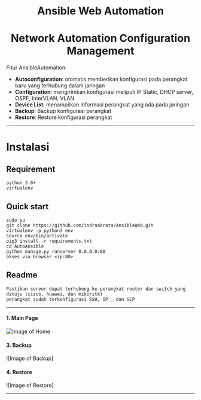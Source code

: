 <h1 align="center">Ansible Web Automation</h1>
<h1 align="center">Network Automation Configuration Management</h2>

Fitur AnsibleAutomation:
- **Autoconfiguration**: otomatis memberikan konfigurasi pada perangkat baru yang terhubung dalam jaringan
- **Configuration**: mengirimkan konfigurasi meliputi IP Static, DHCP server, OSPF, InterVLAN, VLAN
- **Device List**: menampilkan informasi perangkat yang ada pada jaringan
- **Backup**: Backup konfigurasi perangkat
- **Restore**: Restore konfigurasi perangkat

____

# Instalasi
## Requirement
    python 3.6+
    virtualenv

## Quick start
    sudo su
    git clone https://github.com/indraabrata/AnsibleWeb.git
    virtualenv -p python3 env
    source env/bin/activate
    pip3 install -r requirements.txt
    cd AutoAnsible
    python manage.py runserver 0.0.0.0:80
    akses via browser <ip:80>

## Readme
    Pastikan server dapat terhubung ke perangkat router dan switch yang dituju (cisco, huawei, dan mikoritk)
    perangkat sudah terkonfigurasi SSH, IP , dan SCP

___

#### 1. Main Page
![Image of Home](https://github.com/indraabrata/AnsibleWeb/blob/master/AutoAnsible/media/gitpic/Device%20list.png)

#### 3. Backup
![Image of Backup]

#### 4. Restore
![Image of Restore]

___
